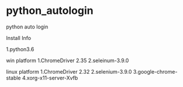 # python_autologin
python auto login

Install Info 

1.python3.6

win  platform
1.ChromeDriver 2.35
2.seleinum-3.9.0


linux platform 
1.ChromeDriver 2.32
2.selenium-3.9.0
3.google-chrome-stable
4.xorg-x11-server-Xvfb
